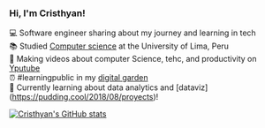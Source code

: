 <!--
## Hi there 👋
**cris-pevi/cris-pevi** is a ✨ _special_ ✨ repository because its `README.md` (this file) appears on your GitHub profile.

Here are some ideas to get you started:

- 🔭 I’m currently working on ...
- 🌱 I’m currently learning ...
- 👯 I’m looking to collaborate on ...
- 🤔 I’m looking for help with ...
- 💬 Ask me about ...
- 📫 How to reach me: ...
- 😄 Pronouns: ...
- ⚡ Fun fact: ...
-->

<!-- Level 1: Simple bio ans Stats -->
### Hi, I'm Cristhyan!
💻 Software engineer sharing about my journey and learning in tech </br>
📚 Studied [Computer science](https://portal.uni.edu.pe/index.php/facultades/ciencias/ciencia-de-la-computacion) at the University of Lima, Peru</br>
🎨 Making videos about computer Science, tehc,  and productivity on [Yputube](https://portal.uni.edu.pe/index.php/facultades/ciencias/ciencia-de-la-computacion)</br>
⏰ #learningpublic in my [digital garden](https://magdelinehuang.com/)</br>
🥢 Currently learning about data analytics and [dataviz] (https://pudding.cool/2018/08/proyects)!</br>

[![Cristhyan's GitHub stats](https://github-readme-stats.vercel.app/api?username=cris-pevi)](https://github.com/anuraghazra/github-readme-stats)
